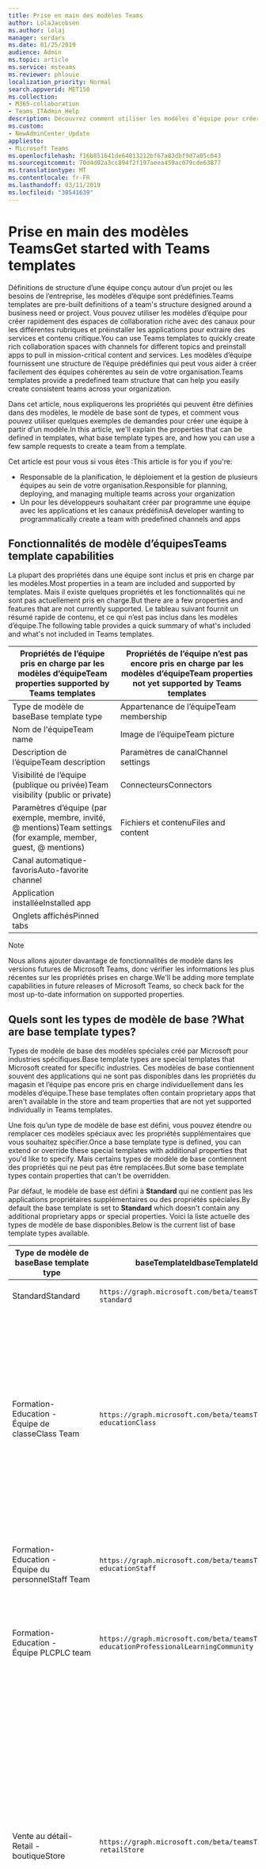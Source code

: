 ```yaml
---
title: Prise en main des modèles Teams
author: LolaJacobsen
ms.author: lolaj
manager: serdars
ms.date: 01/25/2019
audience: Admin
ms.topic: article
ms.service: msteams
ms.reviewer: phlouie
localization_priority: Normal
search.appverid: MET150
ms.collection:
- M365-collaboration
- Teams_ITAdmin_Help
description: Découvrez comment utiliser les modèles d’équipe pour créer une équipe avec des canaux prédéfinis.
ms.custom:
- NewAdminCenter_Update
appliesto:
- Microsoft Teams
ms.openlocfilehash: f16b851641de64813212bf67a83dbf9d7a05c043
ms.sourcegitcommit: 70d4d02a3cc894f2f197aeea459ac079cde63877
ms.translationtype: MT
ms.contentlocale: fr-FR
ms.lasthandoff: 03/11/2019
ms.locfileid: "30541639"
---
```

# <a name="get-started-with-teams-templates"></a><span data-ttu-id="94d4e-103">Prise en main des modèles Teams</span><span class="sxs-lookup"><span data-stu-id="94d4e-103">Get started with Teams templates</span></span> 

<span data-ttu-id="94d4e-104">Définitions de structure d’une équipe conçu autour d’un projet ou les besoins de l’entreprise, les modèles d’équipe sont prédéfinies.</span><span class="sxs-lookup"><span data-stu-id="94d4e-104">Teams templates are pre-built definitions of a team's structure designed around a business need or project.</span></span> <span data-ttu-id="94d4e-105">Vous pouvez utiliser les modèles d’équipe pour créer rapidement des espaces de collaboration riche avec des canaux pour les différentes rubriques et préinstaller les applications pour extraire des services et contenu critique.</span><span class="sxs-lookup"><span data-stu-id="94d4e-105">You can use Teams templates to quickly create rich collaboration spaces with channels for different topics and preinstall apps to pull in mission-critical content and services.</span></span> <span data-ttu-id="94d4e-106">Les modèles d’équipe fournissent une structure de l’équipe prédéfinies qui peut vous aider à créer facilement des équipes cohérentes au sein de votre organisation.</span><span class="sxs-lookup"><span data-stu-id="94d4e-106">Teams templates provide a predefined team structure that can help you easily create consistent teams across your organization.</span></span> 

<span data-ttu-id="94d4e-107">Dans cet article, nous expliquerons les propriétés qui peuvent être définies dans des modèles, le modèle de base sont de types, et comment vous pouvez utiliser quelques exemples de demandes pour créer une équipe à partir d’un modèle.</span><span class="sxs-lookup"><span data-stu-id="94d4e-107">In this article, we'll explain the properties that can be defined in templates, what base template types are, and how you can use a few sample requests to create a team from a template.</span></span>
 
<span data-ttu-id="94d4e-108">Cet article est pour vous si vous êtes :</span><span class="sxs-lookup"><span data-stu-id="94d4e-108">This article is for you if you're:</span></span>

- <span data-ttu-id="94d4e-109">Responsable de la planification, le déploiement et la gestion de plusieurs équipes au sein de votre organisation.</span><span class="sxs-lookup"><span data-stu-id="94d4e-109">Responsible for planning, deploying, and managing multiple teams across your organization</span></span><br>
- <span data-ttu-id="94d4e-110">Un pour les développeurs souhaitant créer par programme une équipe avec les applications et les canaux prédéfinis</span><span class="sxs-lookup"><span data-stu-id="94d4e-110">A developer wanting to programmatically create a team with predefined channels and apps</span></span> 

## <a name="teams-template-capabilities"></a><span data-ttu-id="94d4e-111">Fonctionnalités de modèle d’équipes</span><span class="sxs-lookup"><span data-stu-id="94d4e-111">Teams template capabilities</span></span>

<span data-ttu-id="94d4e-112">La plupart des propriétés dans une équipe sont inclus et pris en charge par les modèles.</span><span class="sxs-lookup"><span data-stu-id="94d4e-112">Most properties in a team are included and supported by templates.</span></span> <span data-ttu-id="94d4e-113">Mais il existe quelques propriétés et les fonctionnalités qui ne sont pas actuellement pris en charge.</span><span class="sxs-lookup"><span data-stu-id="94d4e-113">But there are a few properties and features that are not currently supported.</span></span> <span data-ttu-id="94d4e-114">Le tableau suivant fournit un résumé rapide de contenu, et ce qui n’est pas inclus dans les modèles d’équipe.</span><span class="sxs-lookup"><span data-stu-id="94d4e-114">The following table provides a quick summary of what's included and what's not included in Teams templates.</span></span>

| <span data-ttu-id="94d4e-115">**Propriétés de l’équipe pris en charge par les modèles d’équipe**</span><span class="sxs-lookup"><span data-stu-id="94d4e-115">**Team properties supported by Teams templates**</span></span> | <span data-ttu-id="94d4e-116">**Propriétés de l’équipe n’est pas encore pris en charge par les modèles d’équipe**</span><span class="sxs-lookup"><span data-stu-id="94d4e-116">**Team properties not yet supported by Teams templates**</span></span> |
| ------------------------------------------------ | -------------------------------------------------------- |
| <span data-ttu-id="94d4e-117">Type de modèle de base</span><span class="sxs-lookup"><span data-stu-id="94d4e-117">Base template type</span></span> | <span data-ttu-id="94d4e-118">Appartenance de l’équipe</span><span class="sxs-lookup"><span data-stu-id="94d4e-118">Team membership</span></span> |
| <span data-ttu-id="94d4e-119">Nom de l'équipe</span><span class="sxs-lookup"><span data-stu-id="94d4e-119">Team name</span></span> | <span data-ttu-id="94d4e-120">Image de l’équipe</span><span class="sxs-lookup"><span data-stu-id="94d4e-120">Team picture</span></span> |
| <span data-ttu-id="94d4e-121">Description de l’équipe</span><span class="sxs-lookup"><span data-stu-id="94d4e-121">Team description</span></span> | <span data-ttu-id="94d4e-122">Paramètres de canal</span><span class="sxs-lookup"><span data-stu-id="94d4e-122">Channel settings</span></span> |
| <span data-ttu-id="94d4e-123">Visibilité de l’équipe (publique ou privée)</span><span class="sxs-lookup"><span data-stu-id="94d4e-123">Team visibility (public or private)</span></span> | <span data-ttu-id="94d4e-124">Connecteurs</span><span class="sxs-lookup"><span data-stu-id="94d4e-124">Connectors</span></span> |
| <span data-ttu-id="94d4e-125">Paramètres d’équipe (par exemple, membre, invité, @ mentions)</span><span class="sxs-lookup"><span data-stu-id="94d4e-125">Team settings (for example, member, guest, @ mentions)</span></span> | <span data-ttu-id="94d4e-126">Fichiers et contenu</span><span class="sxs-lookup"><span data-stu-id="94d4e-126">Files and content</span></span> |
| <span data-ttu-id="94d4e-127">Canal automatique-favoris</span><span class="sxs-lookup"><span data-stu-id="94d4e-127">Auto-favorite channel</span></span> | |
| <span data-ttu-id="94d4e-128">Application installée</span><span class="sxs-lookup"><span data-stu-id="94d4e-128">Installed app</span></span> | |
| <span data-ttu-id="94d4e-129">Onglets affichés</span><span class="sxs-lookup"><span data-stu-id="94d4e-129">Pinned tabs</span></span> | | 

> [!NOTE]
> <span data-ttu-id="94d4e-130">Nous allons ajouter davantage de fonctionnalités de modèle dans les versions futures de Microsoft Teams, donc vérifier les informations les plus récentes sur les propriétés prises en charge.</span><span class="sxs-lookup"><span data-stu-id="94d4e-130">We'll be adding more template capabilities in future releases of Microsoft Teams, so check back for the most up-to-date information on supported properties.</span></span>

## <a name="what-are-base-template-types"></a><span data-ttu-id="94d4e-131">Quels sont les types de modèle de base ?</span><span class="sxs-lookup"><span data-stu-id="94d4e-131">What are base template types?</span></span>

<span data-ttu-id="94d4e-132">Types de modèle de base des modèles spéciales créé par Microsoft pour industries spécifiques.</span><span class="sxs-lookup"><span data-stu-id="94d4e-132">Base template types are special templates that Microsoft created for specific industries.</span></span> <span data-ttu-id="94d4e-133">Ces modèles de base contiennent souvent des applications qui ne sont pas disponibles dans les propriétés du magasin et l’équipe pas encore pris en charge individuellement dans les modèles d’équipe.</span><span class="sxs-lookup"><span data-stu-id="94d4e-133">These base templates often contain proprietary apps that aren't available in the store and team properties that are not yet supported individually in Teams templates.</span></span>

<span data-ttu-id="94d4e-134">Une fois qu’un type de modèle de base est défini, vous pouvez étendre ou remplacer ces modèles spéciaux avec les propriétés supplémentaires que vous souhaitez spécifier.</span><span class="sxs-lookup"><span data-stu-id="94d4e-134">Once a base template type is defined, you can extend or override these special templates with additional properties that you'd like to specify.</span></span> <span data-ttu-id="94d4e-135">Mais certains types de modèle de base contiennent des propriétés qui ne peut pas être remplacées.</span><span class="sxs-lookup"><span data-stu-id="94d4e-135">But some base template types contain properties that can't be overridden.</span></span> 

<span data-ttu-id="94d4e-136">Par défaut, le modèle de base est défini à **Standard** qui ne contient pas les applications propriétaires supplémentaires ou des propriétés spéciales.</span><span class="sxs-lookup"><span data-stu-id="94d4e-136">By default the base template is set to **Standard** which doesn't contain any additional proprietary apps or special properties.</span></span> <span data-ttu-id="94d4e-137">Voici la liste actuelle des types de modèle de base disponibles.</span><span class="sxs-lookup"><span data-stu-id="94d4e-137">Below is the current list of base template types available.</span></span>

| <span data-ttu-id="94d4e-138">Type de modèle de base</span><span class="sxs-lookup"><span data-stu-id="94d4e-138">Base template type</span></span> | <span data-ttu-id="94d4e-139">baseTemplateId</span><span class="sxs-lookup"><span data-stu-id="94d4e-139">baseTemplateId</span></span> | <span data-ttu-id="94d4e-140">Propriétés liées à ce modèle de base</span><span class="sxs-lookup"><span data-stu-id="94d4e-140">Properties that come with this base template</span></span> |
| ------------------ | -------------- | ----------------------------------------------------- |
| <span data-ttu-id="94d4e-141">Standard</span><span class="sxs-lookup"><span data-stu-id="94d4e-141">Standard</span></span> | `https://graph.microsoft.com/beta/teamsTemplates/`<br>`standard` | <span data-ttu-id="94d4e-142">Aucune propriétés et applications supplémentaires</span><span class="sxs-lookup"><span data-stu-id="94d4e-142">No additional apps and properties</span></span> |
| <span data-ttu-id="94d4e-143">Formation-</span><span class="sxs-lookup"><span data-stu-id="94d4e-143">Education -</span></span><br><span data-ttu-id="94d4e-144">Équipe de classe</span><span class="sxs-lookup"><span data-stu-id="94d4e-144">Class Team</span></span> | `https://graph.microsoft.com/beta/teamsTemplates/`<br>`educationClass` | <span data-ttu-id="94d4e-145">Applications :</span><span class="sxs-lookup"><span data-stu-id="94d4e-145">Apps:</span></span><ul><li><span data-ttu-id="94d4e-146">Bloc-notes OneNote de classe (épinglés sur l’onglet **Général** )</span><span class="sxs-lookup"><span data-stu-id="94d4e-146">OneNote Class Notebook (pinned to the **General** tab)</span></span> </li><li><span data-ttu-id="94d4e-147">Application des affectations (épinglée sur l’onglet **Général** )</span><span class="sxs-lookup"><span data-stu-id="94d4e-147">Assignments app (pinned to the **General** tab)</span></span></li></ul> <span data-ttu-id="94d4e-148">Propriétés de l’équipe :</span><span class="sxs-lookup"><span data-stu-id="94d4e-148">Team properties:</span></span><ul><li><span data-ttu-id="94d4e-149">Visibilité de l’équipe définie sur **HiddenMembership** (ne peut pas être modifiée)</span><span class="sxs-lookup"><span data-stu-id="94d4e-149">Team visibility set to **HiddenMembership** (cannot be overridden)</span></span></li></ul> |
| <span data-ttu-id="94d4e-150">Formation-</span><span class="sxs-lookup"><span data-stu-id="94d4e-150">Education -</span></span><br><span data-ttu-id="94d4e-151">Équipe du personnel</span><span class="sxs-lookup"><span data-stu-id="94d4e-151">Staff Team</span></span> | `https://graph.microsoft.com/beta/teamsTemplates/`<br>`educationStaff` | <span data-ttu-id="94d4e-152">Applications :</span><span class="sxs-lookup"><span data-stu-id="94d4e-152">Apps:</span></span><ul><li><span data-ttu-id="94d4e-153">Bloc-notes OneNote de personnel (épinglés sur l’onglet **Général** )</span><span class="sxs-lookup"><span data-stu-id="94d4e-153">OneNote Staff Notebook (pinned to the **General** tab)</span></span></li></ul> |
|<span data-ttu-id="94d4e-154">Formation-</span><span class="sxs-lookup"><span data-stu-id="94d4e-154">Education -</span></span><br><span data-ttu-id="94d4e-155">Équipe PLC</span><span class="sxs-lookup"><span data-stu-id="94d4e-155">PLC team</span></span> |`https://graph.microsoft.com/beta/teamsTemplates/`<br>`educationProfessionalLearningCommunity` | <span data-ttu-id="94d4e-156">Applications :</span><span class="sxs-lookup"><span data-stu-id="94d4e-156">Apps:</span></span><ul><li><span data-ttu-id="94d4e-157">Bloc-notes OneNote de PLC (épinglés sur l’onglet **Général** )</span><span class="sxs-lookup"><span data-stu-id="94d4e-157">OneNote PLC Notebook (pinned to the **General** tab)</span></span></ul></li>|
| <span data-ttu-id="94d4e-158">Vente au détail-</span><span class="sxs-lookup"><span data-stu-id="94d4e-158">Retail -</span></span><br><span data-ttu-id="94d4e-159">boutique</span><span class="sxs-lookup"><span data-stu-id="94d4e-159">Store</span></span> | `https://graph.microsoft.com/beta/teamsTemplates/`<br>`retailStore` | <span data-ttu-id="94d4e-160">Canaux :</span><span class="sxs-lookup"><span data-stu-id="94d4e-160">Channels:</span></span><ul><li><span data-ttu-id="94d4e-161">Remise MAJ</span><span class="sxs-lookup"><span data-stu-id="94d4e-161">Shift handoff</span></span></li><li><span data-ttu-id="94d4e-162">Formation</span><span class="sxs-lookup"><span data-stu-id="94d4e-162">Learning</span></span></li></ul><span data-ttu-id="94d4e-163">Propriétés de l’équipe</span><span class="sxs-lookup"><span data-stu-id="94d4e-163">Team properties</span></span><ul><li><span data-ttu-id="94d4e-164">Visibilité de l’équipe définie sur Public</span><span class="sxs-lookup"><span data-stu-id="94d4e-164">Team visibility set to Public</span></span></li></ul><span data-ttu-id="94d4e-165">Autorisations de membre</span><span class="sxs-lookup"><span data-stu-id="94d4e-165">Member permissions</span></span><ul><li><span data-ttu-id="94d4e-166">Empêcher les membres de création, mise à jour ou suppression de chaînes</span><span class="sxs-lookup"><span data-stu-id="94d4e-166">Prevent members from creating, updating, or removing channels</span></span></li><li><span data-ttu-id="94d4e-167">Empêcher les membres d’ajouter ou supprimer des applications</span><span class="sxs-lookup"><span data-stu-id="94d4e-167">Prevent members from adding or removing apps</span></span></li><li><span data-ttu-id="94d4e-168">Empêcher les membres de création, mise à jour ou suppression des connecteurs</span><span class="sxs-lookup"><span data-stu-id="94d4e-168">Prevent members from creating, updating, or removing connectors</span></span></li></ul> |
| <span data-ttu-id="94d4e-169">Vente au détail-</span><span class="sxs-lookup"><span data-stu-id="94d4e-169">Retail -</span></span><br><span data-ttu-id="94d4e-170">Collaboration de gestionnaire</span><span class="sxs-lookup"><span data-stu-id="94d4e-170">Manager collaboration</span></span> | `https://graph.microsoft.com/beta/teamsTemplates/`<br>`retailManagerCollaboration` | <span data-ttu-id="94d4e-171">Canaux :</span><span class="sxs-lookup"><span data-stu-id="94d4e-171">Channels:</span></span><ul><li><span data-ttu-id="94d4e-172">Remise MAJ</span><span class="sxs-lookup"><span data-stu-id="94d4e-172">Shift handoff</span></span></li><li><span data-ttu-id="94d4e-173">Formation</span><span class="sxs-lookup"><span data-stu-id="94d4e-173">Learning</span></span></li></ul><span data-ttu-id="94d4e-174">Propriétés de l’équipe :</span><span class="sxs-lookup"><span data-stu-id="94d4e-174">Team properties:</span></span><ul><li><span data-ttu-id="94d4e-175">Visibilité de l’équipe privée</span><span class="sxs-lookup"><span data-stu-id="94d4e-175">Team visibility set to Private</span></span></li></ul><span data-ttu-id="94d4e-176">Autorisations de membre :</span><span class="sxs-lookup"><span data-stu-id="94d4e-176">Member permissions:</span></span><ul><li><span data-ttu-id="94d4e-177">Empêcher les membres de création, mise à jour ou suppression de chaînes</span><span class="sxs-lookup"><span data-stu-id="94d4e-177">Prevent members from creating, updating, or removing channels</span></span></li><li><span data-ttu-id="94d4e-178">Empêcher les membres d’ajouter ou supprimer des applications</span><span class="sxs-lookup"><span data-stu-id="94d4e-178">Prevent members from adding or removing apps</span></span></li><li><span data-ttu-id="94d4e-179">Empêcher les membres de création, mise à jour ou suppression des connecteurs</span><span class="sxs-lookup"><span data-stu-id="94d4e-179">Prevent members from creating, updating, or removing connectors</span></span></li></ul>|
| <span data-ttu-id="94d4e-180">Prestataires-</span><span class="sxs-lookup"><span data-stu-id="94d4e-180">Healthcare -</span></span><br><span data-ttu-id="94d4e-181">Comté</span><span class="sxs-lookup"><span data-stu-id="94d4e-181">Ward</span></span> |`https://graph.microsoft.com/beta/teamsTemplates/`<br>`healthcareWard` |<span data-ttu-id="94d4e-182">Canaux :</span><span class="sxs-lookup"><span data-stu-id="94d4e-182">Channels:</span></span> <ul><li><span data-ttu-id="94d4e-183">Annonces\*</span><span class="sxs-lookup"><span data-stu-id="94d4e-183">Announcements\*</span></span></li><li><span data-ttu-id="94d4e-184">Huddles\*</span><span class="sxs-lookup"><span data-stu-id="94d4e-184">Huddles\*</span></span></li><li><span data-ttu-id="94d4e-185">Arrondit</span><span class="sxs-lookup"><span data-stu-id="94d4e-185">Rounds</span></span></li><li><span data-ttu-id="94d4e-186">Personnel\*</span><span class="sxs-lookup"><span data-stu-id="94d4e-186">Staffing\*</span></span></li><li><span data-ttu-id="94d4e-187">Formation\*</span><span class="sxs-lookup"><span data-stu-id="94d4e-187">Training\*</span></span></li></ul><span data-ttu-id="94d4e-188">\*Canaux auto-favorited</span><span class="sxs-lookup"><span data-stu-id="94d4e-188">\*Auto-favorited channels</span></span> |
|<span data-ttu-id="94d4e-189">Prestataires-</span><span class="sxs-lookup"><span data-stu-id="94d4e-189">Healthcare -</span></span><br><span data-ttu-id="94d4e-190">Hôpital</span><span class="sxs-lookup"><span data-stu-id="94d4e-190">Hospital</span></span> | `https://graph.microsoft.com/beta/teamsTemplates/`<br>`healthcareHospital` |<span data-ttu-id="94d4e-191">Canaux :</span><span class="sxs-lookup"><span data-stu-id="94d4e-191">Channels:</span></span><ul><li><span data-ttu-id="94d4e-192">Annonces\*</span><span class="sxs-lookup"><span data-stu-id="94d4e-192">Announcements\*</span></span></li><li><span data-ttu-id="94d4e-193">Conformité\*</span><span class="sxs-lookup"><span data-stu-id="94d4e-193">Compliance\*</span></span></li><li><span data-ttu-id="94d4e-194">Garde</span><span class="sxs-lookup"><span data-stu-id="94d4e-194">Custodial</span></span></li><li><span data-ttu-id="94d4e-195">Ressources humaines</span><span class="sxs-lookup"><span data-stu-id="94d4e-195">Human Resources</span></span></li></li><li><span data-ttu-id="94d4e-196">Pharmacie</span><span class="sxs-lookup"><span data-stu-id="94d4e-196">Pharmacy</span></span></li></ul><span data-ttu-id="94d4e-197">\*Canal auto-favorited</span><span class="sxs-lookup"><span data-stu-id="94d4e-197">\*Auto-favorited channel</span></span>|
|||

> [!NOTE]
> <span data-ttu-id="94d4e-198">Nous allons ajouter d’autres modèle de base de types dans les futures versions de Microsoft Teams, afin de rechercher dans les informations les plus récentes sur les propriétés prises en charge.</span><span class="sxs-lookup"><span data-stu-id="94d4e-198">We'll be adding more base template types in future releases of Microsoft Teams, so check back for the most up-to-date information on supported properties.</span></span>


## <a name="related-topics"></a><span data-ttu-id="94d4e-199">Rubriques connexes</span><span class="sxs-lookup"><span data-stu-id="94d4e-199">Related topics</span></span>

- <span data-ttu-id="94d4e-200">[Équipe de création](https://docs.microsoft.com/graph/api/team-post?view=graph-rest-beta) (en aperçu)</span><span class="sxs-lookup"><span data-stu-id="94d4e-200">[Create team](https://docs.microsoft.com/graph/api/team-post?view=graph-rest-beta) (in preview)</span></span>
- [<span data-ttu-id="94d4e-201">Nouvelle équipe</span><span class="sxs-lookup"><span data-stu-id="94d4e-201">New-Team</span></span>](https://docs.microsoft.com/powershell/module/teams/New-Team?view=teams-ps)
- [<span data-ttu-id="94d4e-202">Formation à Microsoft Teams pour les administrateurs</span><span class="sxs-lookup"><span data-stu-id="94d4e-202">Admin training for Microsoft Teams</span></span>](itadmin-readiness.md)
- [<span data-ttu-id="94d4e-203">Prise en main des modèles Équipes de vente au détail</span><span class="sxs-lookup"><span data-stu-id="94d4e-203">Get started with Retail Teams templates</span></span>](get-started-with-retail-teams-templates.md)
- [<span data-ttu-id="94d4e-204">Commencer avec les modèles d’équipe de santé</span><span class="sxs-lookup"><span data-stu-id="94d4e-204">Get started with Healthcare Teams templates</span></span>](healthcare/healthcare-templates.md)
